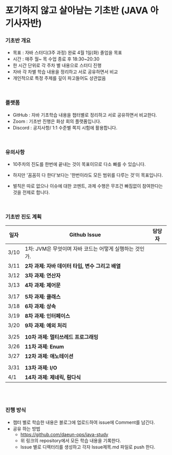 # 포기하지 않고  살아남는 기초반 (JAVA 아기사자반)

### **기초반 개요**

- 목표 : 자바 스터디(3주 과정) 완료 4월 1일(화) 졸업을 목표
- 시간 :  매주 월~ 목 수업 종료 후 18:30~20:30
- 한 시간 단위로 각 주차 별 내용으로 스터디 진행
- 자바 각 차별 학습 내용을 정리하고 서로 공유하면서 비교
- 개인적으로 특정 주제를 깊이 파고들어도 상관없음

  

&nbsp;   


### **플랫폼**

- GitHub : 자바 기초학습 내용을 챕터별로 정리하고 서로 공유하면서 비교한다.
- Zoom :  기초반 진행은 화상 회의 플랫폼입니다.
- Discord : 공지사항/ 1:1 수준별 쪽지 시험에 활용합니다.

  
&nbsp;   

### **유의사항**

- 10주차의 진도를 한번에 끝내는 것이 목표이므로 다소 빠를 수 있습니다.
- 하지만 '꼼꼼히 다 한다'보다는 '한번이라도 모든 범위를 다루는 것'이 목표입니다.
- 벌칙은 따로 없으나 이슈에 대한 코멘트, 과제 수행은 무조건 빠짐없이 참여한다는 것을 전제로 합니다.

  &nbsp;   

### **기초반 진도 계획**

| 일자  | Github Issue  | 담당자  |
| --- | --- | --- |
| 3/10 | 1차: JVM은 무엇이며 자바 코드는 어떻게 실행하는 것인가.  |  |
| 3/11 | **2차 과제: 자바 데이터 타입, 변수 그리고 배열**  |  |
| 3/12 | **3차 과제: 연산자** |  |
| 3/13 | **4차 과제: 제어문** |  |
|  |  |  |
| 3/17 | **5차 과제: 클래스** |  |
| 3/18 | **6차 과제: 상속** |  |
| 3/19 | **8차 과제: 인터페이스** |  |
| 3/20 | **9차 과제: 예외 처리** |  |
|  |  |  |
| 3/25 | **10차 과제: 멀티쓰레드 프로그래밍** |  |
| 3/26 | **11차 과제: Enum** |  |
| 3/27 | **12차 과제: 애노테이션** |  |
|  |  |  |
| 3/31 | **13차 과제: I/O** |  |
| 4/1 | **14차 과제: 제네릭, 람다식** |  |

&nbsp;   
&nbsp;   


### **진행 방식**

- 챕터 별로 학습한 내용은 블로그에 업로드하여 issue에 Comment를 남긴다.
- 공유 하는 방법
    - https://github.com/daeun-ops/java-study
    - 위 링크의 repository에서 모든 학습 내용을 기록한다.
    - Issue 별로 디렉터리를 생성하고 각자 Issue제목.md 파일로 push 한다.

 
